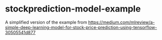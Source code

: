 # stockprediction-model-example
A simplified version of the example from https://medium.com/mlreview/a-simple-deep-learning-model-for-stock-price-prediction-using-tensorflow-30505541d877
